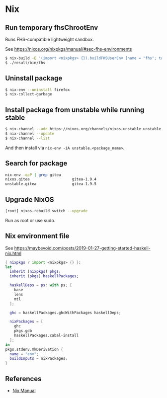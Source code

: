 # Nix

## Run temporary fhsChrootEnv

Runs FHS-compatible lightweight sandbox.

See https://nixos.org/nixpkgs/manual/#sec-fhs-environments

```bash
$ nix-build -E '(import <nixpkgs> {}).buildFHSUserEnv {name = "fhs"; targetPkgs = pkgs: (with pkgs; []); }'
$ ./result/bin/fhs
```

## Uninstall package

```bash
$ nix-env --uninstall firefox
$ nix-collect-garbage
```

## Install package from unstable while running stable

```bash
$ nix-channel --add https://nixos.org/channels/nixos-unstable unstable
$ nix-channel --update
$ nix-channel --list
```

And then install via `nix-env -iA unstable.<package_name>`.

## Search for package

```bash
nix-env -qaP | grep gitea
nixos.gitea                   gitea-1.9.4
unstable.gitea                gitea-1.9.5
```

## Upgrade NixOS

```bash
[root] nixos-rebuild switch --upgrade
```

Run as root or use sudo.

## Nix environment file

See https://maybevoid.com/posts/2019-01-27-getting-started-haskell-nix.html

```nix
{ nixpkgs ? import <nixpkgs> {} }:
let
  inherit (nixpkgs) pkgs;
  inherit (pkgs) haskellPackages;

  haskellDeps = ps: with ps; [
    base
    lens
    mtl
  ];

  ghc = haskellPackages.ghcWithPackages haskellDeps;

  nixPackages = [
    ghc
    pkgs.gdb
    haskellPackages.cabal-install
  ];
in
pkgs.stdenv.mkDerivation {
  name = "env";
  buildInputs = nixPackages;
}
```

## References

- [Nix Manual](https://nixos.org/manual/nix/stable/)
